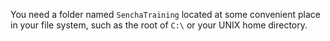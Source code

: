 You need a folder named `SenchaTraining` located at some convenient place in your file system, 
such as the root of `C:\` or your UNIX home directory.



